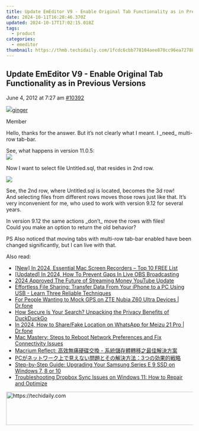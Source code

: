 ```yaml
---
title: Update EmEditor V9 - Enable Original Tab Functionality as in Previous Versions
date: 2024-10-11T16:28:46.370Z
updated: 2024-10-17T17:02:15.018Z
tags:
  - product
categories:
  - emeditor
thumbnail: https://thmb.techidaily.com/1fcdc6cbb778104aee870cc96ea727883cbb745be14bb05420507854521a636d.jpg
---
```


## Update EmEditor V9 - Enable Original Tab Functionality as in Previous Versions

June 4, 2012 at 7:27 am [#10392](https://tools.techidaily.com/emeditor/products/) 

[![](https://secure.gravatar.com/avatar/10927630f441e542bcbb2907ae330517?s=80&d=identicon&r=g)ginger](https://www.emeditor.com/forums/users/ginger/ "View ginger's profile")

Member

Hello, thanks for the answer. But it’s not clearly what I meant. I \_need\_ multi-row tab-bar.

 See, what happens in version 11.0.5:  
![](http://i.imgur.com/aarzQ.png)

 Now I want to select file Untitled.sql, that resides in 2nd row.

![](http://i.imgur.com/KCm65.png)

 See, the 2nd row, where Untitled.sql is located, becomes the 3d row!   
 And selecting files from different rows moves those rows just like that. It’s very inconvenient for me, who used to work with version 9.12 for several years.

 In version 9.12 the same actions \_don’t\_ move the rows with files!  
 Could you make an option to return the old behavior?

 PS Also noticed that moving tabs with multi-row tab-bar enabled have been changed significantly, but I can live with that.

<ins class="adsbygoogle"
     style="display:block"
     data-ad-format="autorelaxed"
     data-ad-client="ca-pub-7571918770474297"
     data-ad-slot="1223367746"></ins>

<ins class="adsbygoogle"
     style="display:block"
     data-ad-client="ca-pub-7571918770474297"
     data-ad-slot="8358498916"
     data-ad-format="auto"
     data-full-width-responsive="true"></ins>

<span class="atpl-alsoreadstyle">Also read:</span>
<div><ul>
<li><a href="https://screen-capture.techidaily.com/new-in-2024-essential-mac-screen-recorders-top-10-free-list/"><u>[New] In 2024, Essential Mac Screen Recorders – Top 10 FREE List</u></a></li>
<li><a href="https://screen-mirroring-recording.techidaily.com/updated-in-2024-how-to-prevent-gaps-in-live-obs-broadcasting/"><u>[Updated] In 2024, How To Prevent Gaps In Live OBS Broadcasting</u></a></li>
<li><a href="https://youtube-data.techidaily.com/approved-the-future-of-streaming-money-youtube-update/"><u>2024 Approved The Future of Streaming Money YouTube Update</u></a></li>
<li><a href="https://win-unique.techidaily.com/effortless-file-sharing-transfer-data-from-your-iphone-to-a-pc-using-usb-learn-three-reliable-techniques/"><u>Effortless File Sharing: Transfer Data From Your iPhone to a PC Using USB - Learn Three Reliable Techniques</u></a></li>
<li><a href="https://android-location.techidaily.com/for-people-wanting-to-mock-gps-on-zte-nubia-z60-ultra-devices-drfone-by-drfone-virtual/"><u>For People Wanting to Mock GPS on ZTE Nubia Z60 Ultra Devices | Dr.fone</u></a></li>
<li><a href="https://techno-recovery.techidaily.com/how-secure-is-your-search-unpacking-the-privacy-benefits-of-duckduckgo/"><u>How Secure Is Your Search? Unpacking the Privacy Benefits of DuckDuckGo</u></a></li>
<li><a href="https://location-social.techidaily.com/in-2024-how-to-sharefake-location-on-whatsapp-for-meizu-21-pro-drfone-by-drfone-virtual-android/"><u>In 2024, How to Share/Fake Location on WhatsApp for Meizu 21 Pro | Dr.fone</u></a></li>
<li><a href="https://technical-tips.techidaily.com/mac-mastery-steps-to-reboot-network-preferences-and-fix-connectivity-issues/"><u>Mac Mastery: Steps to Reboot Network Preferences and Fix Connectivity Issues</u></a></li>
<li><a href="https://win-unique.techidaily.com/1728495346891-macrium-reflect/"><u>Macrium Reflect: 高效無痛硬碟交換 - 系統儲存體轉移之最佳解決方案</u></a></li>
<li><a href="https://win-unique.techidaily.com/1728497672552-pc3/"><u>PCがネットワーク上で見えない問題とその解決方法：3つの効果的戦略</u></a></li>
<li><a href="https://win-unique.techidaily.com/step-by-step-guide-upgrading-your-samsung-series-e-9-ssd-on-windows-7-8-or-10/"><u>Step-by-Step Guide: Upgrading Your Samsung Series E 9 SSD on Windows 7, 8 or 10</u></a></li>
<li><a href="https://win-unique.techidaily.com/troubleshooting-dropbox-sync-issues-on-windows-11-how-to-repair-and-optimize/"><u>Troubleshooting Dropbox Sync Issues on Windows 11: How to Repair and Optimize</u></a></li>
</ul></div>

<!-- affiliate ads begin -->
<a href="https://appsumo.8odi.net/c/5597632/1062450/7443" target="_top" id="1062450">
  <img src="//a.impactradius-go.com/display-ad/7443-1062450" border="0" alt="https://techidaily.com" width="600" height="90"/>
</a>
<img height="0" width="0" src="https://appsumo.8odi.net/i/5597632/1062450/7443" style="position:absolute;visibility:hidden;" border="0" />
<!-- affiliate ads end -->

